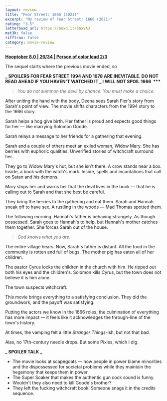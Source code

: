 ```yaml
---
layout: review
title: "Fear Street: 1666 (2021)"
excerpt: "My review of Fear Street: 1666 (2021)"
rating: "3.5"
letterboxd_url: https://boxd.it/5GxVAJ
mst3k: false
rifftrax: false
category: movie-review
---
```


<b><a href="https://boxd.it/pOvfW/detail" rel="nofollow">Hooptober 8.0 | 26/34 | Person of color lead 2/3</a></b>

The sequel starts where the previous movie ended, so

<b>**_ SPOILERS FOR FEAR STREET 1994 AND 1978 ARE INEVITABLE. DO NOT READ AHEAD IF YOU HAVEN'T WATCHED IT
_** I WILL NOT SPOIL 1666  \*\*\*</b>

<blockquote><i>You do not summon the devil by chance. You must make a choice.</i></blockquote>
After uniting the hand with the body, Deena sees Sarah Fier's story from Sarah's point of view. The movie shifts characters from the 1994 story to the 1666 story.

Sarah helps a hog give birth. Her father is proud and expects good things for her — like marrying Solomon Goode.

Sarah relays a message to her friends for a gathering that evening.

Sarah and a couple of others meet an exiled woman, Widow Mary. She has berries with euphoric qualities. Unverified stories of witchcraft surround her.

They go to Widow Mary's hut, but she isn't there. A crow stands near a box. Inside, a book with the witch's mark. Inside, spells and incantations that call on Satan and his demons.

Mary stops her and warns her that the devil lives in the book — that he is calling out to Sarah and that she best be careful.

They bring the berries to the gathering and eat them. Sarah and Hannah sneak off to have sex. A rustling in the woods — Mad Thomas spotted them.

The following morning. Hannah's father is behaving strangely. As though possessed. Sarah goes to Hannah's to help, but Hannah's mother catches them together. She forces Sarah out of the house.

<blockquote><i>God knows what you are.</i></blockquote>
The entire village hears. Now, Sarah's father is distant. All the food in the community is rotten and full of bugs. The mother pig has eaten all of her children.

The pastor Cyrus locks the children in the church with him. He ripped out both his eyes and the children's. Solomon kills Cyrus, but the town does not believe it is him alone.

The town suspects witchcraft.

This movie brings everything to a satisfying conclusion. They did the groundwork, and the payoff was satisfying.

Putting the actors we know in the 1666 roles, the culmination of everything has more impact — it feels like it acknowledges the through-line of the town's history.

At times, the vamping felt a little <i>Stranger Things</i>-ish, but not that bad.

Alas, no 17th-century needle drops. But some Pixies, which I dig.

<b>**_ SPOILER TALK _**</b>

- The movie looks at scapegoats — how people in power blame minorities and the dispossessed for societal problems while they maintain the hegemony that keeps them in power.
- The Super Soaker that makes the authentic gun cock sound is funny.
- Wouldn't they also need to kill Goode's brother?
- They left the fucking witchcraft book! Someone snags it in the credits sequence.
